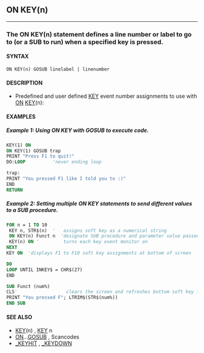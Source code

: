 ## ON KEY(n)
---

### The ON KEY(n) statement defines a line number or label to go to (or a SUB to run) when a specified key is pressed.

#### SYNTAX

`ON KEY(n) GOSUB linelabel | linenumber`

#### DESCRIPTION
* Predefined and user defined [KEY](./KEY.md) event number assignments to use with [ON](./ON.md) [KEY](./KEY.md)(n):


#### EXAMPLES
##### Example 1: Using ON KEY with GOSUB to execute code.
```vb
KEY(1) ON
ON KEY(1) GOSUB trap
PRINT "Press F1 to quit!"
DO:LOOP          'never ending loop

trap:
PRINT "You pressed F1 like I told you to :)"
END
RETURN
```
  
##### Example 2: Setting multiple ON KEY statements to send different values to a SUB procedure.
```vb
FOR n = 1 TO 10
 KEY n, STR$(n)  '   assigns soft key as a numerical string
 ON KEY(n) Funct n  'designate SUB procedure and parameter value passed
 KEY(n) ON '         turns each key event monitor on
NEXT
KEY ON  'displays F1 to F10 soft key assignments at bottom of screen

DO
LOOP UNTIL INKEY$ = CHR$(27)
END

SUB Funct (num%)
CLS'                  clears the screen and refreshes bottom soft key list
PRINT "You pressed F"; LTRIM$(STR$(num%))
END SUB
```
  


#### SEE ALSO
* [KEY](./KEY.md)(n) , [KEY](./KEY.md) n
* [ON](./ON.md)...[GOSUB](./GOSUB.md) , Scancodes
* [_KEYHIT](./_KEYHIT.md) , [_KEYDOWN](./_KEYDOWN.md)
